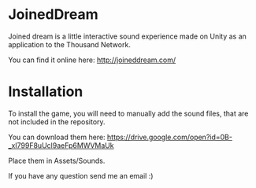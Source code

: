 # JoinedDream

Joined dream is a little interactive sound experience made on Unity as an application to the Thousand Network.

You can find it online here: http://joineddream.com/

# Installation

To install the game, you will need to manually add the sound files, that are not included in the repository.

You can download them here:
https://drive.google.com/open?id=0B-_xI799F8uUcl9aeFp6MWVMaUk

Place them in Assets/Sounds.

If you have any question send me an email :)
